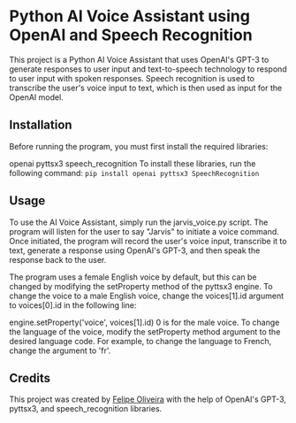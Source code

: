 # Python AI Voice Assistant using OpenAI and Speech Recognition
This project is a Python AI Voice Assistant that uses OpenAI's GPT-3 to generate responses to user input and text-to-speech technology to respond to user input with spoken responses. Speech recognition is used to transcribe the user's voice input to text, which is then used as input for the OpenAI model.

## Installation
Before running the program, you must first install the required libraries:

openai
pyttsx3
speech_recognition
To install these libraries, run the following command:
``
pip install openai pyttsx3 SpeechRecognition
``
## Usage
To use the AI Voice Assistant, simply run the jarvis_voice.py script. The program will listen for the user to say "Jarvis" to initiate a voice command. Once initiated, the program will record the user's voice input, transcribe it to text, generate a response using OpenAI's GPT-3, and then speak the response back to the user.

The program uses a female English voice by default, but this can be changed by modifying the setProperty method of the pyttsx3 engine. To change the voice to a male English voice, change the voices[1].id argument to voices[0].id in the following line:

engine.setProperty('voice', voices[1].id) 0 is for the male voice. To change the language of the voice, modify the setProperty method argument to the desired language code. For example, to change the language to French, change the argument to 'fr'.

## Credits
This project was created by [Felipe Oliveira](https://github.com/felipeOliveira-1)  with the help of OpenAI's GPT-3, pyttsx3, and speech_recognition libraries.
